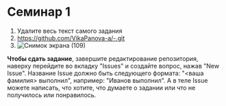 
# Семинар 1
1) Удалите весь текст самого задания
2) https://github.com/VikaPanova-a/-.git
3)   ![Снимок экрана (109)](https://github.com/user-attachments/assets/156ca2c4-c5fe-459e-a9aa-14b4eb3fdc63)

**Чтобы сдать задание**, завершите редактирование репозитория, наверху перейдите во вкладку "Issues" и создайте вопрос, нажав "New Issue".
Название Issue должно быть следующего формата: "<ваша фамилия> выполнил", например: "Иванов выполнил". А в теле Issue можете написать, что хотите, что думаете о задании или что не получилось или понравилось.

